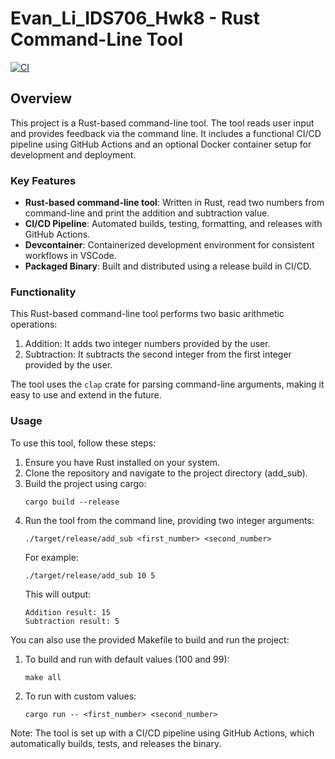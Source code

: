 # Evan_Li_IDS706_Hwk8 - Rust Command-Line Tool

[![CI](https://github.com/bionicotaku/Evan_Li_IDS706_Hwk8/actions/workflows/CI.yml/badge.svg)](https://github.com/bionicotaku/Evan_Li_IDS706_Hwk8/actions/workflows/CI.yml)

## Overview

This project is a Rust-based command-line tool. The tool reads user input and provides feedback via the command line. It includes a functional CI/CD pipeline using GitHub Actions and an optional Docker container setup for development and deployment.

### Key Features

- **Rust-based command-line tool**: Written in Rust, read two numbers from command-line and print the addition and subtraction value.
- **CI/CD Pipeline**: Automated builds, testing, formatting, and releases with GitHub Actions.
- **Devcontainer**: Containerized development environment for consistent workflows in VSCode.
- **Packaged Binary**: Built and distributed using a release build in CI/CD.


### Functionality

This Rust-based command-line tool performs two basic arithmetic operations:

1. Addition: It adds two integer numbers provided by the user.
2. Subtraction: It subtracts the second integer from the first integer provided by the user.

The tool uses the `clap` crate for parsing command-line arguments, making it easy to use and extend in the future.

### Usage

To use this tool, follow these steps:

1. Ensure you have Rust installed on your system.
2. Clone the repository and navigate to the project directory (add_sub).
3. Build the project using cargo:
   ```
   cargo build --release
   ```
4. Run the tool from the command line, providing two integer arguments:
   ```
   ./target/release/add_sub <first_number> <second_number>
   ```
   For example:
   ```
   ./target/release/add_sub 10 5
   ```
   This will output:
   ```
   Addition result: 15
   Subtraction result: 5
   ```

You can also use the provided Makefile to build and run the project:

1. To build and run with default values (100 and 99):
   ```
   make all
   ```
2. To run with custom values:
   ```
   cargo run -- <first_number> <second_number>
   ```

Note: The tool is set up with a CI/CD pipeline using GitHub Actions, which automatically builds, tests, and releases the binary.
